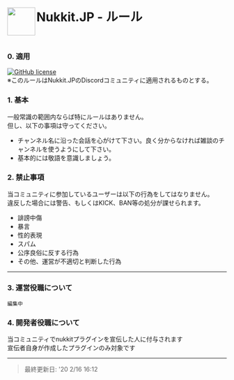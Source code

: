 <h1>Nukkit.JP - ルール<img src="https://github.com/Saisana299/Nukkit.JP/blob/master/Nukkit.JP.png" height="64" width="64" align="left"></img></h1><br />

### 0. 適用
[![GitHub license](https://img.shields.io/badge/Discord-join-blue)](https://discord.gg/YmUJdfN)  
※このルールはNukkit.JPのDiscordコミュニティに適用されるものとする。

### 1. 基本
一般常識の範囲内ならば特にルールはありません。  
但し、以下の事項は守ってください。
- チャンネル名に沿った会話を心がけて下さい。良く分からなければ雑談のチャンネルを使うようにして下さい。
- 基本的には敬語を意識しましょう。 

### 2. 禁止事項
当コミュニティに参加しているユーザーは以下の行為をしてはなりません。  
違反した場合には警告、もしくはKICK、BAN等の処分が課せられます。
- 誹謗中傷
- 暴言
- 性的表現
- スパム
- 公序良俗に反する行為
- その他、運営が不適切と判断した行為

***

### 3. 運営役職について
`編集中`

### 4. 開発者役職について
当コミュニティでnukkitプラグインを宣伝した人に付与されます  
宣伝者自身が作成したプラグインのみ対象です
***

> 最終更新日: '20 2/16 16:12

